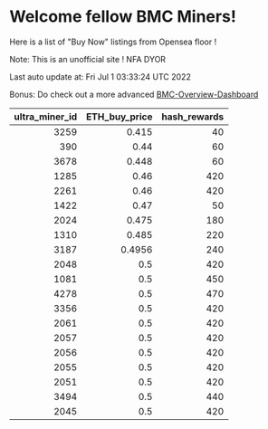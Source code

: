 # Welcome fellow BMC Miners!
Here is a list of "Buy Now" listings from Opensea floor !

Note: This is an unofficial site ! NFA DYOR

Last auto update at: Fri Jul  1 03:33:24 UTC 2022

Bonus: Do check out a more advanced [BMC-Overview-Dashboard](https://dune.com/defifunk/BMC-Overview-Dashboard)


|   ultra_miner_id |   ETH_buy_price |   hash_rewards |
|-----------------:|----------------:|---------------:|
|             3259 |          0.415  |             40 |
|              390 |          0.44   |             60 |
|             3678 |          0.448  |             60 |
|             1285 |          0.46   |            420 |
|             2261 |          0.46   |            420 |
|             1422 |          0.47   |             50 |
|             2024 |          0.475  |            180 |
|             1310 |          0.485  |            220 |
|             3187 |          0.4956 |            240 |
|             2048 |          0.5    |            420 |
|             1081 |          0.5    |            450 |
|             4278 |          0.5    |            470 |
|             3356 |          0.5    |            420 |
|             2061 |          0.5    |            420 |
|             2057 |          0.5    |            420 |
|             2056 |          0.5    |            420 |
|             2055 |          0.5    |            420 |
|             2051 |          0.5    |            420 |
|             3494 |          0.5    |            440 |
|             2045 |          0.5    |            420 |